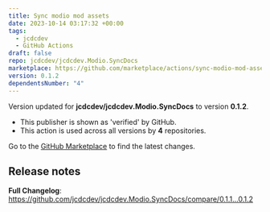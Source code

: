 ```yaml
---
title: Sync modio mod assets
date: 2023-10-14 03:17:32 +00:00
tags:
  - jcdcdev
  - GitHub Actions
draft: false
repo: jcdcdev/jcdcdev.Modio.SyncDocs
marketplace: https://github.com/marketplace/actions/sync-modio-mod-assets
version: 0.1.2
dependentsNumber: "4"
---
```



Version updated for **jcdcdev/jcdcdev.Modio.SyncDocs** to version **0.1.2**.
- This publisher is shown as 'verified' by GitHub.
- This action is used across all versions by **4** repositories.

Go to the [GitHub Marketplace](https://github.com/marketplace/actions/sync-modio-mod-assets) to find the latest changes.

## Release notes

**Full Changelog**: https://github.com/jcdcdev/jcdcdev.Modio.SyncDocs/compare/0.1.1...0.1.2
